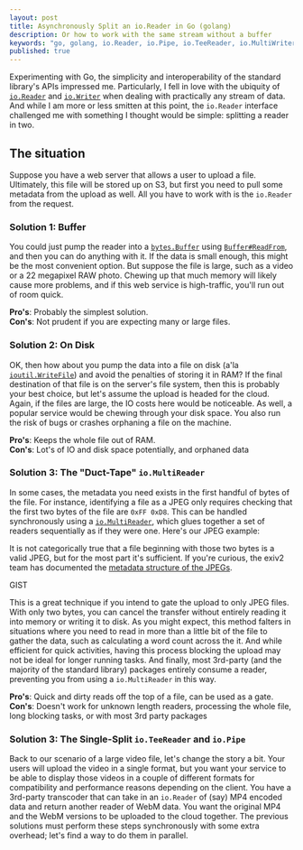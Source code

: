 ```yaml
---
layout: post
title: Asynchronously Split an io.Reader in Go (golang)
description: Or how to work with the same stream without a buffer
keywords: "go, golang, io.Reader, io.Pipe, io.TeeReader, io.MultiWriter, async, asynchronous"
published: true
---
```


Experimenting with Go, the simplicity and interoperability of the standard library's APIs impressed me. Particularly, I fell in love with the ubiquity of [`io.Reader`][reader] and [`io.Writer`][writer] when dealing with practically any stream of data. And while I am more or less smitten at this point, the `io.Reader` interface challenged me with something I thought would be simple: splitting a reader in two.

## The situation ##

Suppose you have a web server that allows a user to upload a file. Ultimately, this file will be stored up on S3, but first you need to pull some metadata from the upload as well. All you have to work with is the `io.Reader` from the request.

### Solution 1: Buffer ###

You could just pump the reader into a [`bytes.Buffer`][buffer] using [`Buffer#ReadFrom`][readFrom], and then you can do anything with it. If the data is small enough, this might be the most convenient option. But suppose the file is large, such as a video or a 22 megapixel RAW photo. Chewing up that much memory will likely cause more problems, and if this web service is high-traffic, you'll run out of room quick.

**Pro's**: Probably the simplest solution.<br/>
**Con's**: Not prudent if you are expecting many or large files.

### Solution 2: On Disk ###

OK, then how about you pump the data into a file on disk (a'la [`ioutil.WriteFile`][writeFile]) and avoid the penalties of storing it in RAM? If the final destination of that file is on the server's file system, then this is probably your best choice, but let's assume the upload is headed for the cloud. Again, if the files are large, the IO costs here would be noticeable. As well, a popular service would be chewing through your disk space. You also run the risk of bugs or crashes orphaning a file on the machine.

**Pro's**: Keeps the whole file out of RAM.<br/>
**Con's**: Lot's of IO and disk space potentially, and orphaned data

### Solution 3: The "Duct-Tape" `io.MultiReader` ###

In some cases, the metadata you need exists in the first handful of bytes of the file. For instance, identifying a file as a JPEG only requires checking that the first two bytes of the file are `0xFF 0xD8`. This can be handled synchronously using a [`io.MultiReader`][multiReader], which glues together a set of readers sequentially as if they were one. Here's our JPEG example:

<aside>It is not categorically true that a file beginning with those two bytes is a valid JPEG, but for the most part it's sufficient. If you're curious, the exiv2 team has documented the <a href="http://dev.exiv2.org/projects/exiv2/wiki/The_Metadata_in_JPEG_files">metadata structure of the JPEGs</a>.</aside>

GIST

This is a great technique if you intend to gate the upload to only JPEG files. With only two bytes, you can cancel the transfer without entirely reading it into memory or writing it to disk. As you might expect, this method falters in situations where you need to read in more than a little bit of the file to gather the data, such as calculating a word count across the it. And while efficient for quick activities, having this process blocking the upload may not be ideal for longer running tasks. And finally, most 3rd-party (and the majority of the standard library) packages entirely consume a reader, preventing you from using a `io.MultiReader` in this way.

**Pro's**: Quick and dirty reads off the top of a file, can be used as a gate.<br/>
**Con's**: Doesn't work for unknown length readers, processing the whole file, long blocking tasks, or with most 3rd party packages

### Solution 3: The Single-Split `io.TeeReader` and `io.Pipe` ###

Back to our scenario of a large video file, let's change the story a bit. Your users will upload the video in a single format, but you want your service to be able to display those videos in a couple of different formats for compatibility and performance reasons depending on the client. You have a 3rd-party transcoder that can take in an `io.Reader` of (say) MP4 encoded data and return another reader of WebM data. You want the original MP4 and the WebM versions to be uploaded to the cloud together. The previous solutions must perform these steps synchronously with some extra overhead; let's find a way to do them in parallel.



<!-- Now what exactly do I mean by "splitting in two"? **Given an `io.Reader` *r*, I'd like to split *r* into reader *s* that can `Read` in the same data as *r* at the same time.**  -->

[reader]: https://golang.org/pkg/io/#Reader
[writer]: https://golang.org/pkg/io/#Writer
[buffer]: https://golang.org/pkg/bytes/#Buffer
[readFrom]: https://golang.org/pkg/bytes/#Buffer.ReadFrom
[writeFile]: https://golang.org/pkg/io/ioutil/#WriteFile
[multiReader]: https://golang.org/pkg/io/#MultiReader